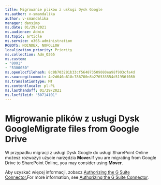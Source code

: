 ```yaml
---
title: Migrowanie plików z usługi Dysk Google
ms.author: v-smandalika
author: v-smandalika
manager: dansimp
ms.date: 01/29/2021
ms.audience: Admin
ms.topic: article
ms.service: o365-administration
ROBOTS: NOINDEX, NOFOLLOW
localization_priority: Priority
ms.collection: Adm_O365
ms.custom:
- "8001"
- "5300030"
ms.openlocfilehash: 8c8b703281b33cf564873509080ea98f903cfa4d
ms.sourcegitcommit: 4e2d640a618c786700e8b276533554d51956f080
ms.translationtype: MT
ms.contentlocale: pl-PL
ms.lasthandoff: 01/29/2021
ms.locfileid: "50714101"
---
```

# <a name="migrate-files-from-google-drive"></a><span data-ttu-id="5b10b-102">Migrowanie plików z usługi Dysk Google</span><span class="sxs-lookup"><span data-stu-id="5b10b-102">Migrate files from Google Drive</span></span>

<span data-ttu-id="5b10b-103">W przypadku migracji z usługi Dysk Google do usługi SharePoint Online możesz rozważyć użycie narzędzia **Mover.**</span><span class="sxs-lookup"><span data-stu-id="5b10b-103">If you are migrating from Google Drive to SharePoint Online, you may consider using **Mover**.</span></span>

<span data-ttu-id="5b10b-104">Aby uzyskać więcej informacji, zobacz [Authorizing the G Suite Connector.](https://docs.microsoft.com/sharepointmigration/mover-gsuite)</span><span class="sxs-lookup"><span data-stu-id="5b10b-104">For more information, see [Authorizing the G Suite Connector](https://docs.microsoft.com/sharepointmigration/mover-gsuite).</span></span>
